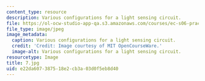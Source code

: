 ```yaml
---
content_type: resource
description: Various configurations for a light sensing circuit.
file: https://ol-ocw-studio-app-qa.s3.amazonaws.com/courses/ec-s06-practical-electronics-fall-2004/e22da607387518e2cb3a03d0f5eb8d40_7.jpg
file_type: image/jpeg
image_metadata:
  caption: Various configurations for a light sensing circuit.
  credit: 'Credit: Image courtesy of MIT OpenCourseWare.'
  image-alt: Various configurations for a light sensing circuit.
resourcetype: Image
title: 7.jpg
uid: e22da607-3875-18e2-cb3a-03d0f5eb8d40
---
```

